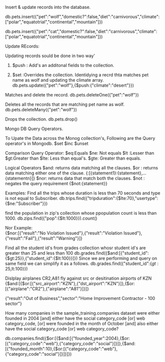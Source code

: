 

Insert & update records into the database.

db.pets.insert({"pet":"wolf","domestic?":false,"diet":"carnivorous","climate":["polar","equatotrial","continental","mountain"]})

db.pets.insert({"pet":"cat","domestic?":false,"diet":"carnivorous","climate":["polar","equatotrial","continental","mountain"]})

Update REcords:

Updating records sould be done in two way' 
1. $push : Add's an additonal fields to the collection.

2. $set :Overrides the collection.
Identidying a recrd thta matches pet name as wolf and updating the climate array.
db.pets.update({"pet":"wolf"},{$push:{"climate":"desert"}})


Matches and delete the record.
db.pets.deleteOne({"pet":"wolf"})

Deletes all the records that are matching pet name as wolf.
db.pets.deleteMany({"pet":"wolf"})

Drops the collection.
db.pets.drop()


Mongo DB Query Operators.

To Upate the Data across the Monog collection's, Following are the Query operator's in Mongodb.
$set
$inc
$unset

Comparison Query Operator:
$eq:Equals
$ne: Not equals
$lt :Lesser than
$gt:Greater than
$lte: Less than equal's.
$gte: Greater than equals.

Logical Operators
$and: returns data matching all the clauses.
$or : returns data matching either one of the clause.
{<operator>:[{statement1}:{statement},...{statementn}]}
$nor: returns data that match both the clauses. 
$not : negates the query requirement
{$not:{statement}}

Examples:
Find all the trips whose duration is less than 70 seconds and type is not equal to Subscriber.
db.trips.find({"tripduration":{$lte:70},"usertype":{$ne:"Subscriber"}})

find the population in zip's collection whose ppopulation count is less than 1000.
db.zips.find({"pop":{$lt:1000}}).count()

Nor Example:  
{$nor:[{"result":"No Violation Issued"},{"result":"Violation Issued"},{"result":"Fail"},{"result":"Warning"}]}
  
Find all the student id's from grades collection whosr student id's are greater than 25 and less than 100
db.grades.find({$and:[{"student_id":{$gt:25}},{"student_id":{$lt:100}}]})
Since we are performing and query on same field we can simplify it as a follows.
db.grades.find({"student_id":{$gt:25,$lt:100}})
 
Dislplay airplanes CR2,A81 fly against src or desitination airports of KZN 
{$and:[{$or:[{"src_airport":"KZN"},{"dst_airport":"KZN"}]},{$or:[{"airplane":"CR2"},{"airplane":"A81"}]}]}
  
{"result":"Out of Business","sector":"Home Improvement Contractor - 100 sector"}
  

How many companies in the sample_training.companies dataset were either founded in 2004
[and] either have the social category_code [or] web category_code,
[or] were founded in the month of October
[and] also either have the social category_code [or] web category_code?
 
db.companies.find({$or:[{$and:[{"founded_year":2004},{$or:[{"category_code":"web"},{"category_code":"social"}]}]},{$and:[{"founded_month":10},{$or:[{"category_code":"web"},{"category_code":"social"}]}]}]})





